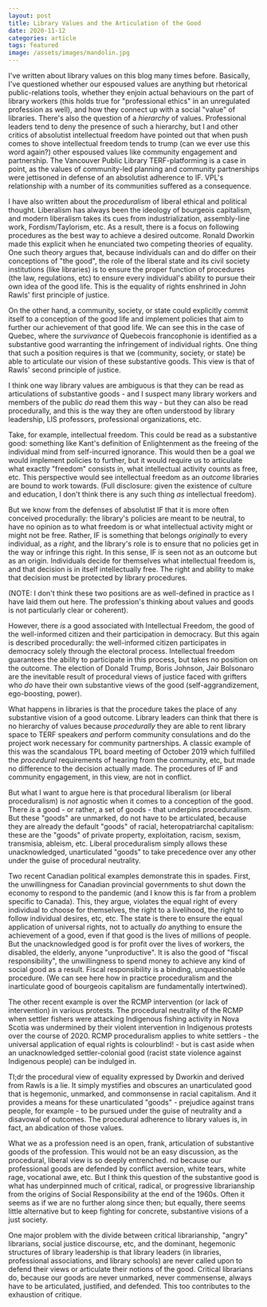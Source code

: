 ```yaml
---
layout: post
title: Library Values and the Articulation of the Good
date: 2020-11-12
categories: article
tags: featured
image: /assets/images/mandolin.jpg
---
```


I've written about library values on this blog many times before.
Basically, I've questioned whether our espoused values are anything but
rhetorical public-relations tools, whether they enjoin actual behaviours
on the part of library workers (this holds true for "professional
ethics" in an unregulated profession as well), and how they connect up
with a social "value" of libraries. There's also the question of a
*hierarchy* of values. Professional leaders tend to deny the presence of
such a hierarchy, but I and other critics of absolutist intellectual
freedom have pointed out that when push comes to shove intellectual
freedom tends to trump (can we ever use this word again?) other espoused
values like community engagement and partnership. The Vancouver Public
Library TERF-platforming is a case in point, as the values of
community-led planning and community partnerships were jettisoned in
defense of an absolutist adherence to IF. VPL's relationship with a
number of its communities suffered as a consequence.

I have also written about the *proceduralism* of liberal ethical and
political thought. Liberalism has always been the ideology of bourgeois
capitalism, and modern liberalism takes its cues from industrialization,
assembly-line work, Fordism/Taylorism, etc. As a result, there is a
focus on following procedures as the best way to achieve a desired
outcome. Ronald Dworkin made this explicit when he enunciated two
competing theories of equality. One such theory argues that, because
individuals can and do differ on their conceptions of "the good", the
role of the liberal state and its civil society institutions (like
libraries) is to ensure the proper function of procedures (the law,
regulations, etc) to ensure every individual's ability to pursue their
own idea of the good life. This is the equality of rights enshrined in
John Rawls' first principle of justice.

On the other hand, a community, society, or state could explicitly
commit itself to a conception of the good life and implement policies
that aim to further our achievement of that good life. We can see this
in the case of Quebec, where the *survivance* of Quebecois francophonie
is identified as a substantive good warranting the infringement of
individual rights. One thing that such a position requires is that we
(community, society, or state) be able to articulate our vision of these
substantive goods. This view is that of Rawls' second principle of
justice.

I think one way library values are ambiguous is that they can be read as
articulations of substantive goods - and I suspect many library workers
and members of the public *do* read them this way - but they can also be
read procedurally, and this is the way they are often understood by library
leadership, LIS professors, professional organizations, etc.

Take, for example, intellectual freedom. This could be read as a
substantive good: something like Kant's definition of Enlightenment as
the freeing of the individual mind from self-incurred ignorance. This
would then be a goal we would implement policies to further, but it
would require us to articulate what exactly "freedom" consists in, what intellectual activity counts as free, etc. This perspective would see intellectual freedom as an *outcome* libraries are bound to work towards. (Full disclosure: given the existence of culture and education, I don't think there is any such thing *as* intellectual freedom).

 But we know
from the defenses of absolutist IF that it is more often conceived
procedurally: the library's policies are meant to be neutral, to have no
opinion as to what freedom is or what intellectual activity might or
might not be free. Rather, IF is something that belongs *originally* to
every individual, as a *right*, and the library's role is to ensure that
no policies get in the way or infringe this right. In this sense, IF is
seen not as an outcome but as an origin. Individuals decide for
themselves what intellectual freedom is, and that decision is in itself
intellectually free. The right and ability to make that decision must be
protected by library procedures.

(NOTE: I don't think these two positions are as well-defined in practice
as I have laid them out here. The profession's thinking about values and
goods is not particularly clear or coherent). 

However, there *is* a good associated with Intellectual Freedom, the good of
the well-informed citizen and their participation in democracy. But this
again is described procedurally: the well-informed citizen participates
in democracy solely through the electoral process. Intellectual freedom
guarantees the ability to participate in this process, but takes no
position on the outcome. The election of Donald Trump, Boris Johnson,
Jair Bolsonaro are the inevitable result of procedural views of
justice faced with grifters who *do* have their own substantive views of
the good (self-aggrandizement, ego-boosting, power).

What happens in libraries is that the procedure takes the place of any
substantive vision of a good outcome. Library leaders can think that
there is no hierarchy of values because *procedurally* they are able to
rent library space to TERF speakers *and* perform community consulations
and do the project work necessary for community partnerships. A classic
example of this was the scandalous TPL board meeting of October 2019
which fulfilled the *procedural* requirements of hearing from the
community, etc, but made no difference to the decision actually made.
The procedures of IF and community engagement, in this view, are not in
conflict.

But what I want to argue here is that procedural liberalism (or liberal
proceduralism) is *not* agnostic when it comes to a conception of the
good. There *is* a good - or rather, a set of goods - that underpins proceduralism. But these "goods" are unmarked, do not have to be articulated, because they are already the default "goods" of racial, heteropatriarchal capitalism: these are the "goods" of private property, exploitation, racism, sexism, transmisia, ableism, etc. Liberal proceduralism simply allows these unacknowledged, unarticulated "goods" to take precedence over any other under the guise of procedural neutrality.

Two recent Canadian political examples demonstrate this in spades.
First, the unwillingness for Canadian provincial governments to shut
down the economy to respond to the pandemic (and I know this is far from
a problem specific to Canada). This, they argue,
violates the equal right of every individual to choose for themselves,
the right to a livelihood, the right to follow individual desires, etc, etc. The state is there to ensure the equal application of universal rights, not to actually *do* anything to ensure the achievement of a good, even if that good is the lives of millions of people.  But the unacknowledged good is for
profit over the lives of workers, the disabled, the elderly, anyone
"unproductive". It is also the good of "fiscal responsibility", the
unwillingness to spend money to achieve any kind of social good as a
result. Fiscal responsibility is a binding, unquestionable procedure. (We can see here how in practice proceduralism and the
inarticulate good of bourgeois capitalism are fundamentally intertwined).

The other recent example is over the RCMP intervention (or lack of
intervention) in various protests. The procedural neutrality of the RCMP
when settler fishers were attacking Indigenous fishing activity in Nova
Scotia was undermined by their violent intervention in Indigenous
protests over the course of 2020. RCMP proceduralism applies to white
settlers - the universal application of equal rights is colourblind! -
but is cast aside when an unacknowledged settler-colonial good (racist
state violence against Indigenous people) can be indulged in.

Tl;dr the procedural view of equality expressed by Dworkin and derived
from Rawls is a lie. It simply mystifies and obscures an unarticulated
good that is hegemonic, unmarked, and commonsense in racial capitalism.
And it provides a means for these unarticulated "goods" - prejudice
against trans people, for example - to be pursued under the guise of
neutrality and a disavowal of outcomes. The procedural adherence to
library values is, in fact, an abdication of those values.

What we as a profession need is an open, frank, articulation of
substantive goods of the profession. This would not be an easy
discussion, as the procedural, liberal view is so deeply entrenched. nd
because our professional goods are defended by conflict aversion, white
tears, white rage, vocational awe, etc. But
I think this question of the substantive good is what has underpinned
much of 
critical, radical, or progressive librarianship from the origins of
Social Responsibility at the end of the 1960s. Often it seems as if we
are no further along since then; but equally, there seems little alternative but
to keep fighting for concrete, substantive visions of a just society.

One major problem with the divide between critical librarianship, "angry"
librarians, social justice discourse, etc, and the dominant, hegemonic
structures of library leadership is that library leaders (in libraries,
professional associations, and library schools) are never called upon to
defend their views or articulate their notions of the good. Critical
librarians do, because our goods are never unmarked, never commensense,
always have to be articulated, justified, and defended. This too
contributes to the exhaustion of critique.
